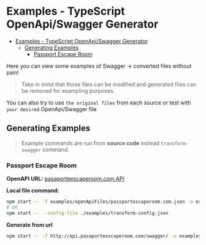 # Examples - TypeScript OpenApi/Swagger Generator

- [Examples - TypeScript OpenApi/Swagger Generator](#examples---typescript-openapiswagger-generator)
  - [Generating Examples](#generating-examples)
    - [Passport Escape Room](#passport-escape-room)

Here you can view some examples of Swagger -> converted files without pain!

> Take in mind that those files can be modified and generated files can be removed for exampling purposes.

You can also try to use `the original files` from each source or test with `your desired` OpenApi/Swagger file

## Generating Examples

> Example commands are run from **source code** instead `transform-swagger` command.

### Passport Escape Room

**OpenAPI URL:** [pasaporteescaperoom.com API](http://api.pasaporteescaperoom.com/swagger/)

**Local file command:**
```bash
npm start -- -f examples/openApiFiles/passportescaperoom.com.json -o examples/generated/angular2 -t angular2
# OR
npm start -- --config-file ./examples/transform-config.json
```

**Generate from url**
```bash
npm start -- -f http://api.pasaporteescaperoom.com/swagger/ -o examples/generated/angular2 -t angular2
```
